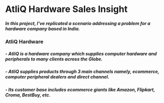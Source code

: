 # AtliQ Hardware Sales Insight

##### In this project, I've replicated a scenario addressing a problem for a hardware company based in India.

### AtliQ Hardware
##### - AtliQ is a hardware company which supplies computer hardware and peripherals to many clients across the Globe. 
##### - AtliQ supplies products through 3 main channels namely, ecommerce, computer peripheral dealers and direct channel.
##### - Its customer base includes ecommerce giants like Amazon, Flipkart, Croma, BestBuy, etc.


